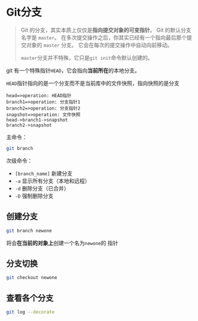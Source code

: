 # Git分支

>  Git 的分支，其实本质上仅仅是**指向提交对象的可变指针**。 Git 的默认分支名字是 `master`。 在多次提交操作之后，你其实已经有一个指向最后那个提交对象的 `master` 分支。 它会在每次的提交操作中自动向前移动。
>
> `master`分支并不特殊，它只是`git init`命令默认创建的。

git 有一个特殊指针`HEAD`，它会指向**当前所在**的本地分支。

`HEAD`指针指向的是一个分支而不是当前库中的文件快照，指向快照的是分支

```flow
head=>operation: HEAD指针
branch1=>operation: 分支指针1
branch2=>operation: 分支指针2
snapshot=>operation: 文件快照
head->branch1->snapshot
branch2->snapshot
```



主命令：

```bash
git branch
```

次级命令：

- `[branch_name]` 新建分支
- `-a` 显示所有分支（本地和远程）
- `-d` 删除分支（已合并）
- `-D` 强制删除分支



## 创建分支

```bash
git branch newone
```

将会**在当前的对象上**创建一个名为`newone`的 指针



## 分支切换

```bash
git checkout newone
```



## 查看各个分支

```bash
git log --decorate
```

